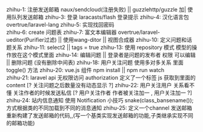 zhihu-1: 注册发送邮箱 naux/sendcloud(注册失败) || guzzlehttp/guzzle  加| 使用队列发送邮箱
zhihu-3: 登录 laracasts/flash 登录提示 
zhihu-4: 汉化语言包 overtrue/laravel-lang
zhihu-5: 实现找回密码	 
zhihu-6: create 问题表
zhihu-7: 富文本编辑器	 overtrue/laravel-ueditor(Purifier过滤) || 使用wang-ditor || 视图合成器
zhihu-10: 定义问题和话题关系
zhihu-11: select2  || tags = true 
zhihu-13: 使用 repository 模式 模型的操作放在这个模式里面 
zhihu-14: 编辑问题  || 登录者是问题的发布者 权限 可以编辑 || 删除问题 (没有删除中间表)
zhihu-18: 用户关注问题 使用多对多关系 里面 toggle() 方法
zhihu-20: vue.js 组件 npm install || npm run watch  
zhihu-21: laravel api 无权限访问 authorization 定义了一个<meta>标签 js 获取到里面的content [? 关注问题之后数量没有动态显示 ?]
zhihu-22: 用户关注用户 关系看不懂	关注作者的时候发送私信 [? 用户关注作者 作者被关注加一 , 用户关注加一 ?]
zhihu-24: 站内信息通知 使用 Notification 小技巧 snake(class_bansename()); 方式根据类的不同加载到不同的消息通知
zhihu-25: 定义一个channel 发送邮箱 重新构建了发送邮箱的代码,,(写一个基类实现发送邮箱的功能,子类继承实现不同的邮箱功能)


